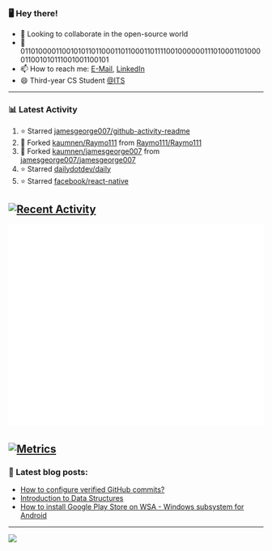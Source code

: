 ### 🖥️ Hey there!

- 👯 Looking to collaborate in the open-source world
- 💬 0110100001100101011011000110110001101111001000000111010001101000011001010111001001100101
- 📫 How to reach me: [E-Mail](mailto:komnenovic@pm.me), [LinkedIn](https://www.linkedin.com/in/komnenovic/)
- 😄 Third-year CS Student [@ITS](https://its.edu.rs)
-----------------------------------
### 📊 Latest Activity
<!--RECENT_ACTIVITY:start-->
1. ⭐ Starred [jamesgeorge007/github-activity-readme](https://github.com/jamesgeorge007/github-activity-readme)
2. 🔱 Forked [kaumnen/Raymo111](https://github.com/kaumnen/Raymo111) from [Raymo111/Raymo111](https://github.com/Raymo111/Raymo111)
3. 🔱 Forked [kaumnen/jamesgeorge007](https://github.com/kaumnen/jamesgeorge007) from [jamesgeorge007/jamesgeorge007](https://github.com/jamesgeorge007/jamesgeorge007)
4. ⭐ Starred [dailydotdev/daily](https://github.com/dailydotdev/daily)
5. ⭐ Starred [facebook/react-native](https://github.com/facebook/react-native)
<!--RECENT_ACTIVITY:end-->

[![Recent Activity](https://github.com/kaumnen/kaumnen/actions/workflows/recent-activity.config.yml/badge.svg)](https://github.com/kaumnen/kaumnen/actions/workflows/recent-activity.config.yml)
-----------------------------------
![Metrics](https://github.com/kaumnen/kaumnen/blob/main/github-metrics.svg)

[![Metrics](https://github.com/kaumnen/kaumnen/actions/workflows/metrics.yml/badge.svg)](https://github.com/kaumnen/kaumnen/actions/workflows/metrics.yml)
-----------------------------------
### 📝 Latest blog posts:
- [How to configure verified GitHub commits?](https://kaumnen.tech/how-to-configure-verified-github-commits)
- [Introduction to Data Structures](https://kaumnen.tech/introduction-to-data-structures)
- [How to install Google Play Store on WSA - Windows subsystem for Android](https://kaumnen.tech/how-to-install-google-play-store-on-wsa-windows-subsystem-android)
-----------------------------------

![](https://komarev.com/ghpvc/?username=kaumnen)
